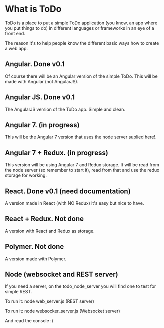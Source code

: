 # What is ToDo

ToDo is a place to put a simple ToDo application (you know, an app where you put things to do) in different languages or frameworks in an eye of a front end.

The reason it's to help people know the different basic ways how to create a web app.

## Angular. Done v0.1

Of course there will be an Angular version of the simple ToDo. This will be made with Angular (not AngularJS).

## Angular JS. Done v0.1

The AngularJS version of the ToDo app. Simple and clean.

## Angular 7. (in progress)

This will be the Angular 7 version that uses the node server suplied here!.

## Angular 7 + Redux. (in progress)

This version will be using Angular 7 and Redux storage. It will be read from the node server (so remember to start it), read from that and use the redux storage for working.

## React. Done v0.1 (need documentation)

A version made in React (with NO Redux) it's easy but nice to have.

## React + Redux. Not done

A version with React and Redux as storage.

## Polymer. Not done

A version made with Polymer.

## Node (websocket and REST server)

If you need a server, on the todo_node_server you will find one to test for simple REST.

To run it: node web_server.js (REST server)

To run it: node websocker_server.js (Websocket server)

And read the console :)
